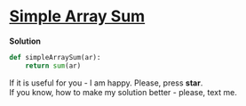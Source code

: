 # [Simple Array Sum](https://www.hackerrank.com/challenges/simple-array-sum/problem)

**Solution**
<br>
```python
def simpleArraySum(ar):
    return sum(ar)
```

If it is useful for you - I am happy. Please, press **star**.
<br>
If you know, how to make my solution better - please, text me.

